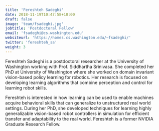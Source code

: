 ```yaml
---
title: 'Fereshteh Sadeghi'
date: 2018-11-19T10:47:58+10:00
draft: false
image: 'team/fsadeghi.jpg'
jobtitle: 'Postdoctoral Fellow'
email: 'fsadeghi@cs.washington.edu'
websiteurl: 'https://homes.cs.washington.edu/~fsadeghi/'
twitter: 'fereshteh_sa'
weight: 3
---
```


Fereshteh Sadeghi is a postdoctoral researcher at the University of Washington working with Prof. Siddhartha Srinivasa. She completed her PhD at University of Washington where she worked on domain invariant vision-based policy learning for robotics. Her research is focused on developing learning algorithms that combine perception and control for learning robot skills. 

Fereshteh is interested in how learning can be used to enable machines acquire behavioral skills that can generalize to unstructured real world settings. During her PhD, she developed techniques for learning highly generalizable vision-based robot controllers in simulation for efficient transfer and adaptability to the real world. Fereshteh is a former NVIDIA Graduate Research Fellow. 
